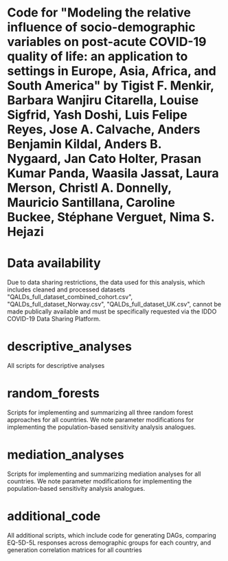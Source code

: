 # Code for "Modeling the relative influence of socio-demographic variables on post-acute COVID-19 quality of life: an application to settings in Europe, Asia, Africa, and South America" by Tigist F. Menkir, Barbara Wanjiru Citarella, Louise Sigfrid, Yash Doshi, Luis Felipe Reyes, Jose A. Calvache, Anders Benjamin Kildal, Anders B. Nygaard, Jan Cato Holter, Prasan Kumar Panda, Waasila Jassat, Laura Merson, Christl A. Donnelly, Mauricio Santillana, Caroline Buckee, Stéphane Verguet, Nima S. Hejazi

# Data availability 

Due to data sharing restrictions, the data used for this analysis, which includes cleaned and processed  datasets "QALDs_full_dataset_combined_cohort.csv", "QALDs_full_dataset_Norway.csv", "QALDs_full_dataset_UK.csv", cannot be made publically available and must be specifically requested via the IDDO COVID-19 Data Sharing Platform.  

# descriptive_analyses

All scripts for descriptive analyses 

# random_forests

Scripts for implementing and summarizing all three random forest approaches for all countries. We note parameter modifications for implementing the population-based sensitivity analysis analogues.

# mediation_analyses

Scripts for implementing and summarizing mediation analyses for all countries. We note parameter modifications for implementing the population-based sensitivity analysis analogues.

# additional_code

All additional scripts, which include code for generating DAGs, comparing EQ-5D-5L responses across demographic groups for each country, and generation correlation matrices for all countries




